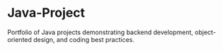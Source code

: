 # Java-Project
Portfolio of Java projects demonstrating backend development, object-oriented design, and coding best practices.

